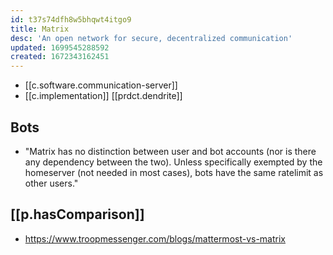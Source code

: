 ```yaml
---
id: t37s74dfh8w5bhqwt4itgo9
title: Matrix
desc: 'An open network for secure, decentralized communication'
updated: 1699545288592
created: 1672343162451
---
```


- [[c.software.communication-server]]
- [[c.implementation]] [[prdct.dendrite]]

## Bots

- "Matrix has no distinction between user and bot accounts (nor is there any dependency between the two). Unless specifically exempted by the homeserver (not needed in most cases), bots have the same ratelimit as other users."

## [[p.hasComparison]]

- https://www.troopmessenger.com/blogs/mattermost-vs-matrix
